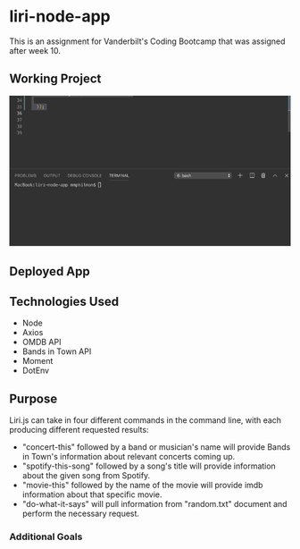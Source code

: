 # liri-node-app
This is an assignment for Vanderbilt's Coding Bootcamp that was assigned after week 10. 

## Working Project
![](TestingGIF.gif)

## Deployed App


## Technologies Used
- Node 
- Axios
- OMDB API 
- Bands in Town API 
- Moment
- DotEnv

## Purpose 
Liri.js can take in four different commands in the command line, with each producing different requested results:
- "concert-this" followed by a band or musician's name will provide Bands in Town's information about relevant concerts coming up.
- "spotify-this-song" followed by a song's title will provide information about the given song from Spotify. 
- "movie-this" followed by the name of the movie will provide imdb information about that specific movie. 
- "do-what-it-says" will pull information from "random.txt" document and perform the necessary request. 

### Additional Goals 


